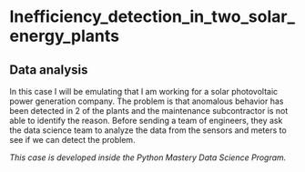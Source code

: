 # Inefficiency_detection_in_two_solar_energy_plants
## Data analysis
In this case I will be emulating that I am working for a solar photovoltaic power generation company.  The problem is that anomalous behavior has been detected in 2 of the plants and the maintenance subcontractor is not able to identify the reason.  Before sending a team of engineers, they ask the data science team to analyze the data from the sensors and meters to see if we can detect the problem.

*This case is developed inside the Python Mastery Data Science Program.*
